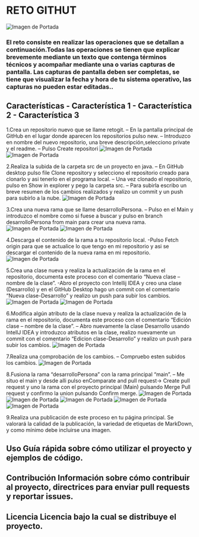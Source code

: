 # RETO GITHUT

![Imagen de Portada](https://github.com/Mariasp84/Mariasp84/blob/main/Imagenes/Git.png)

### El reto consiste en realizar las operaciones que se detallan a continuación.Todas las operaciones se tienen que explicar brevemente mediante un texto que contenga términos técnicos y acompañar mediante una o varias capturas de pantalla. Las capturas de pantalla deben ser completas, se tiene que visualizar la fecha y hora de tu sistema operativo, las capturas no pueden estar editadas.. 

## Características - Característica 1 - Característica 2 - Característica 3 

1.Crea un repositorio nuevo que se llame retogit.
    –	En la pantalla principal de GitHub en el lugar donde aparecen los repositorios pulso new.
    –	Introduzco en nombre del nuevo repositorio, una breve descripción,selecciono private y el readme. 
    –	Pulso Create repositori
![Imagen de Portada](https://github.com/Mariasp84/Mariasp84/blob/main/Imagenes/1.png)
![Imagen de Portada](https://github.com/Mariasp84/Mariasp84/blob/main/Imagenes/2.png)

2.Realiza la subida de la carpeta src de un proyecto en java.
    –	En GitHub desktop pulso file        Clone repository y selecciono el repositorio creado para clonarlo  y asi tenerlo en el programa local.
    –	Una vez clonado el repositorio, pulso en Show in explorer y pego la carpeta src.
    –	Para subirla escribo un breve resumen de los cambios realizados y realizo un commit y un push para subirlo a la nube.
![Imagen de Portada](https://github.com/Mariasp84/Mariasp84/blob/main/Imagenes/3.png)

3.Crea una nueva rama que se llame desarrolloPersona.
    –	Pulso en el Main y introduzco el nombre como si fuese a buscar y pulso en branch desarrolloPersona from main para crear una nueva rama.
![Imagen de Portada](https://github.com/Mariasp84/Mariasp84/blob/main/Imagenes/4.png)
![Imagen de Portada](https://github.com/Mariasp84/Mariasp84/blob/main/Imagenes/5.png)

4.Descarga el contenido de la rama a tu repositorio local.
    -Pulso Fetch origin para que se actualice lo que tengo en mi repositorio y asi se descargar el contenido de la nueva rama en mi repositorio.
![Imagen de Portada](https://github.com/Mariasp84/Mariasp84/blob/main/Imagenes/6.png)

5.Crea una clase nueva y realiza la actualización de la rama en el repositorio, documenta este proceso con el comentario “Nueva clase – nombre de la clase”.
    -Abro el proyecto con Intellij IDEA y creo una clase (Desarrollo) y en el GitHub Desktop hago un commit con el comentario “Nueva clase-Desarrollo” y realizo un push para subir los cambios.
![Imagen de Portada](https://github.com/Mariasp84/Mariasp84/blob/main/Imagenes/7.png)
![Imagen de Portada](https://github.com/Mariasp84/Mariasp84/blob/main/Imagenes/8.png)

6.Modifica algún atributo de la clase nueva y realiza la actualización de la rama en el repositorio, documenta este proceso con el comentario “Edición clase – nombre de la clase”.
    –	Abro nuevamente la clase Desarrollo usando IntellJ IDEA y introduzco atributos en la clase, realizo nuevamente un commit con el comentario “Edicion clase-Desarrollo” y realizo un push para subir los cambios.
![Imagen de Portada](https://github.com/Mariasp84/Mariasp84/blob/main/Imagenes/9.png)

7.Realiza una comprobación de los cambios.
    –	Compruebo esten subidos los cambios.
![Imagen de Portada](https://github.com/Mariasp84/Mariasp84/blob/main/Imagenes/10.png)

8.Fusiona la rama “desarrolloPersona” con la rama principal “main”.
    –	Me situo el main y desde alli pulso enComparate and pull request-> Create pull request y uno la rama con el proyecto principal (Main) pulsando  Merge Pull request y confirmo la union pulsando Confirm merge.
![Imagen de Portada](https://github.com/Mariasp84/Mariasp84/blob/main/Imagenes/11.png)
![Imagen de Portada](https://github.com/Mariasp84/Mariasp84/blob/main/Imagenes/12.png)
![Imagen de Portada](https://github.com/Mariasp84/Mariasp84/blob/main/Imagenes/13.png)
![Imagen de Portada](https://github.com/Mariasp84/Mariasp84/blob/main/Imagenes/14.png)
![Imagen de Portada](https://github.com/Mariasp84/Mariasp84/blob/main/Imagenes/15.png)

9.Realiza una publicación de este proceso en tu página principal. Se valorará la calidad de la publicación, la variedad de etiquetas de MarkDown, y como mínimo debe incluirse una imagen.





## Uso Guía rápida sobre cómo utilizar el proyecto y ejemplos de código. 

## Contribución Información sobre cómo contribuir al proyecto, directrices para enviar pull requests y reportar issues.

## Licencia Licencia bajo la cual se distribuye el proyecto.
